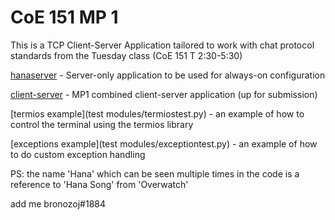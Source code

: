 # CoE 151 MP 1

This is a TCP Client-Server Application tailored to work with chat protocol standards from the Tuesday class (CoE 151 T 2:30-5:30)

[hanaserver](hanaserver.py) - Server-only application to be used for always-on configuration

[client-server](mp1-irc.py) - MP1 combined client-server application (up for submission)

[termios example](test modules/termiostest.py) - an example of how to control the terminal using the termios library

[exceptions example](test modules/exceptiontest.py) - an example of how to do custom exception handling

PS: the name 'Hana' which can be seen multiple times in the code is a reference to 'Hana Song' from 'Overwatch'

add me bronozoj#1884

